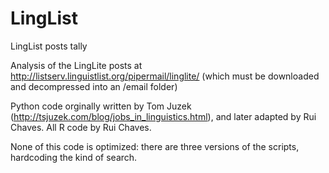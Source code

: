 # LingList
LingList posts tally

Analysis of the LingLite posts at http://listserv.linguistlist.org/pipermail/linglite/ (which must be downloaded and decompressed into an /email folder)

Python code orginally written by Tom Juzek (http://tsjuzek.com/blog/jobs_in_linguistics.html), and later adapted by Rui Chaves.
All R code by Rui Chaves.

None of this code is optimized: there are three versions of the scripts, hardcoding the kind of search.
